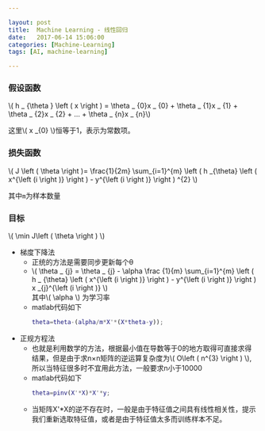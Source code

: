 ```yaml
---

layout: post
title:  Machine Learning - 线性回归
date:   2017-06-14 15:06:00
categories: [Machine-Learning]
tags: [AI, machine-learning]

---
```



### 假设函数

\\( h _ {\theta } \left ( x \right ) = \theta _ {0}x _ {0} + \theta _ {1}x _ {1} + \theta _ {2}x _ {2} + ... + \theta _ {n}x _ {n}\\)

这里\\( x _{0} \\)恒等于1，表示为常数项。

### 损失函数

\\( J \left ( \theta  \right )= \frac{1}{2m} \sum_{i=1}^{m} \left ( h _{\theta} \left ( x^{\left (i  \right )} \right ) - y^{\left (i  \right )} \right ) ^{2} \\)

其中`m`为样本数量

### 目标

\\( \min J\left ( \theta  \right ) \\)

- 梯度下降法
    - 正统的方法是需要同步更新每个θ
    - \\( \theta _ {j} = \theta _ {j} - \alpha \frac {1}{m} \sum_{i=1}^{m} \left ( h _ {\theta} \left ( x^{\left (i  \right )} \right ) - y^{\left (i  \right )} \right ) x _{j}^{\left (i  \right )} \\)</br>
      其中\\( \alpha \\) 为学习率
    - matlab代码如下</br>
      ``` matlab
      theta=theta-(alpha/m*X'*(X*theta-y));
      ```
- 正规方程法</br>
    - 也就是利用数学的方法，根据最小值在导数等于0的地方取得可直接求得结果，但是由于求n×n矩阵的逆运算复杂度为\\( O\left ( n^{3} \right ) \\),所以当特征很多时不宜用此方法，一般要求n小于10000
    - matlab代码如下</br>
      ``` matlab
      theta=pinv(X'*X)*X'*y;
      ```
    - 当矩阵X'*X的逆不存在时，一般是由于特征值之间具有线性相关性，提示我们重新选取特征值，或者是由于特征值太多而训练样本不足。



